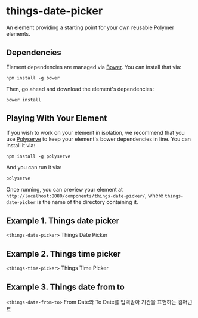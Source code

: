 # things-date-picker

An element providing a starting point for your own reusable Polymer elements.


## Dependencies

Element dependencies are managed via [Bower](http://bower.io/). You can
install that via:

    npm install -g bower

Then, go ahead and download the element's dependencies:

    bower install


## Playing With Your Element

If you wish to work on your element in isolation, we recommend that you use
[Polyserve](https://github.com/PolymerLabs/polyserve) to keep your element's
bower dependencies in line. You can install it via:

    npm install -g polyserve

And you can run it via:

    polyserve

Once running, you can preview your element at
`http://localhost:8080/components/things-date-picker/`, where `things-date-picker` is the name of the directory containing it.


## Example 1. Things date picker
`<things-date-picker>` Things Date Picker

## Example 2. Things time picker
`<things-time-picker>` Things Time Picker

## Example 3. Things date from to
`<things-date-from-to>` From Date와 To Date를 입력받아 기간을 표현하는 컴퍼넌트
